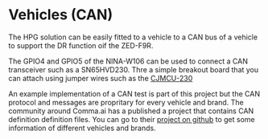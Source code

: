 # Vehicles (CAN)

The HPG solution can be easily fitted to a vehicle to a CAN bus of a vehicle to support the DR function oif the ZED-F9R.

The GPIO4 and GPIO5 of the NINA-W106 can be used to connect a CAN transceiver such as a SN65HVD230. Thre a simple breakout board that you can attach using jumper wires such as the [CJMCU-230](https://de.aliexpress.com/item/32278648363.html)

An example implementation of a CAN test is part of this project but the CAN protocol and messages are propritary for every vehicle and brand. The community around Comma.ai has a published a project that contains CAN definition definition files. You can go to their [project on github](https://github.com/commaai/opendbc) to get some information of different vehicles and brands.
